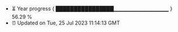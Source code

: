 - ⏳ Year progress { ████████████████▁▁▁▁▁▁▁▁▁▁▁▁▁▁ } 56.29 %
- ⏰ Updated on Tue, 25 Jul 2023 11:14:13 GMT

